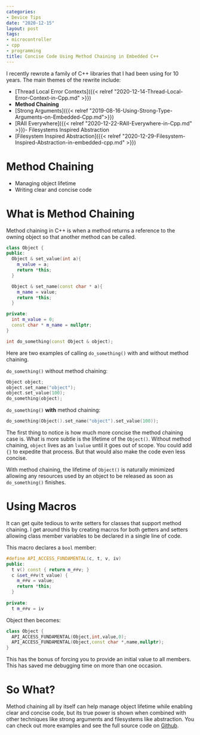 ```yaml
---
categories:
- Device Tips
date: "2020-12-15"
layout: post
tags:
- microcontroller
- cpp
- programming
title: Concise Code Using Method Chaining in Embedded C++ 
---
```


I recently rewrote a family of C++ libraries that I had been using for 10 years. The main themes of the rewrite include:

- [Thread Local Error Contexts]({{< relref "2020-12-14-Thread-Local-Error-Context-in-Cpp.md" >}})
- **Method Chaining**
- [Strong Arguments]({{< relref "2019-08-16-Using-Strong-Type-Arguments-on-Embedded-Cpp.md">}})
- [RAII Everywhere]({{< relref "2020-12-22-RAII-Everywhere-in-Cpp.md" >}})- Filesystems Inspired Abstraction
- [Filesystem Inspired Abstraction]({{< relref "2020-12-29-Filesystem-Inspired-Abstraction-in-embedded-cpp.md" >}})

# Method Chaining

- Managing object lifetime
- Writing clear and concise code

# What is Method Chaining

Method chaining in C++ is when a method returns a reference to the owning object so that another method can be called.

```c++
class Object {
public:
  Object & set_value(int a){
    m_value = a;
    return *this;
  }

  Object & set_name(const char * a){
    m_name = value;
    return *this;
  }

private:
  int m_value = 0;
  const char * m_name = nullptr;
}

int do_something(const Object & object);
```

Here are two examples of calling `do_something()` with and without method chaining.

`do_something()` without method chaining:

```c++
Object object;
object.set_name("object");
object.set_value(100);
do_something(object);
```

`do_something()` **with** method chaining:

```c++
do_something(Object().set_name("object").set_value(100));
```

The first thing to notice is how much more concise the method chaining case is. What is more subtle is the lifetime of the `Object()`. Without method chaining, `object` lives as an `lvalue` until it goes out of scope. You could add `{}` to expedite that process. But that would also make the code even less concise.

With method chaining, the lifetime of `Object()` is naturally minimized allowing any resources used by an object to be released as soon as `do_something()` finishes.

# Using Macros

It can get quite tedious to write setters for classes that support method chaining. I get around this by creating macros for both getters and setters allowing class member variables to be declared in a single line of code.

This macro declares a `bool` member:

```c++
#define API_ACCESS_FUNDAMENTAL(c, t, v, iv)                                    \
public:                                                                        \
  t v() const { return m_##v; }                                                \
  c &set_##v(t value) {                                                        \
    m_##v = value;                                                             \
    return *this;                                                              \
  }                                                                            \
                                                                               \
private:                                                                       \
  t m_##v = iv
```

Object then becomes:

```c++
class Object {
  API_ACCESS_FUNDAMENTAL(Object,int,value,0);
  API_ACCESS_FUNDAMENTAL(Object,const char *,name,nullptr);
}
```

This has the bonus of forcing you to provide an initial value to all members. This has saved me debugging time on more than one occasion.

# So What?

Method chaining all by itself can help manage object lifetime while enabling clear and concise code, but its true power is shown when combined with other techniques like strong arguments and filesystems like abstraction. You can check out more examples and see the full source code on [Github](https://github.com/StratifyLabs/API).

